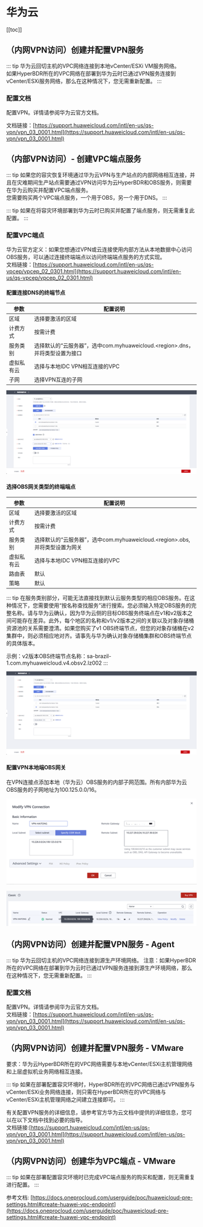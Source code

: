 # 华为云

[[toc]]

## （内网VPN访问）创建并配置VPN服务

::: tip
华为云回切主机的VPC网络连接到本地vCenter/ESXi VM服务网络。  
如果HyperBDR所在的VPC网络在部署到华为云时已通过VPN服务连接到vCenter/ESXi服务网络，那么在这种情况下，您无需重新配置。
:::

### 配置文档

配置VPN。详情请参阅华为云官方文档。  

文档链接：[https://support.huaweicloud.com/intl/en-us/qs-vpn/vpn_03_0001.html](https://support.huaweicloud.com/intl/en-us/qs-vpn/vpn_03_0001.html)

## （内部VPN访问）- 创建VPC端点服务

::: tip
如果您的容灾恢复环境通过华为云VPN与生产站点的内部网络相互连接，并且在灾难期间生产站点需要通过VPN访问华为云HyperBDR和OBS服务，则需要在华为云购买并配置VPC端点服务。  
您需要购买两个VPC端点服务，一个用于OBS，另一个用于DNS。
:::

::: tip
如果在将容灾环境部署到华为云时已购买并配置了端点服务，则无需重复此配置。
:::

### 配置VPC端点 

华为云官方定义：如果您想通过VPN或云连接使用内部方法从本地数据中心访问OBS服务，可以通过连接终端端点以访问终端端点服务的方式实现。  
文档链接：[https://support.huaweicloud.com/intl/en-us/qs-vpcep/vpcep_02_0301.html](https://support.huaweicloud.com/intl/en-us/qs-vpcep/vpcep_02_0301.html)

#### 配置连接DNS的终端节点

| 参数 | 配置说明 |
| --- | --- |
| 区域 | 选择要激活的区域 |
| 计费方式 | 按需计费 |
| 服务类别 | 选择默认的“云服务器”，选中com.myhuaweicloud.<region\>.dns，并将类型设置为接口 |
| 虚拟私有云 | 选择与本地IDC VPN相互连接的VPC |
| 子网 | 选择VPN互连的子网 |


![complete-doc-for-block-storage-failback-40.png](./images/complete-doc-for-block-storage-failback-40.png)

#### 选择OBS网关类型的终端端点

| 参数 | 配置说明 |
| --- | --- |
| 区域 | 选择要激活的区域 |
| 计费方式 | 按需计费 |
| 服务类别 | 选择默认的“云服务器”，选中com.myhuaweicloud.<region\>.obs, 并将类型设置为网关 |
| 虚拟私有云 | 选择与本地IDC VPN相互连接的VPC |
| 路由表 | 默认 |
| 策略 | 默认 |

::: tip
在服务类别部分，可能无法直接找到默认云服务类型的相应OBS服务。在这种情况下，您需要使用“按名称查找服务”进行搜索。您必须输入特定OBS服务的完整名称。请与华为云确认，因为华为云侧的目标OBS服务终端点在v1和v2版本之间可能存在差异。此外，每个地区的名称和v1/v2版本之间的关联以及对象存储桶资源池的关系需要澄清。如果您购买了v1 OBS终端节点，但您的对象存储桶在v2集群中，则必须相应地对齐。请事先与华为确认对象存储桶集群和OBS终端节点的具体版本。  

示例：v2版本OBS终端节点名称：sa-brazil-1.com.myhuaweicloud.v4.obsv2.lz002
:::


![complete-doc-for-block-storage-failback-41.png](./images/complete-doc-for-block-storage-failback-41.png)

#### 配置VPN本地端OBS网关

在VPN连接点添加本地（华为云）OBS服务的内部子网范围。所有内部华为云OBS服务的子网地址为100.125.0.0/16。

![complete-doc-for-block-storage-failback-42.png](./images/complete-doc-for-block-storage-failback-42.png)

![complete-doc-for-block-storage-failback-43.png](./images/complete-doc-for-block-storage-failback-43.png)

## （内网VPN访问）创建并配置VPN服务 - Agent

::: tip
华为云回切主机的VPC网络连接到源生产环境网络。
注意：如果HyperBDR所在的VPC网络在部署到华为云时已通过VPN服务连接到源生产环境网络，那么在这种情况下，您无需重新配置。
:::

### 配置文档

配置VPN。详情请参阅华为云官方文档。  
文档链接：[https://support.huaweicloud.com/intl/en-us/qs-vpn/vpn_03_0001.html](https://support.huaweicloud.com/intl/en-us/qs-vpn/vpn_03_0001.html)

## （内网VPN访问）创建并配置VPN服务 - VMware

要求：华为云HyperBDR所在的VPC网络需要与本地vCenter/ESXi主机管理网络和上层虚拟机业务网络相互连接。

::: tip
如果在部署配置容灾环境时，HyperBDR所在的VPC网络已通过VPN服务与vCenter/ESXi业务网络连接，则只需在HyperBDR所在的VPC网络与vCenter/ESXi主机管理网络之间建立连接即可。
:::

有关配置VPN服务的详细信息，请参考官方华为云文档中提供的详细信息，您可以在以下文档中找到必要的指导。  
文档链接:[https://support.huaweicloud.com/intl/en-us/qs-vpn/vpn_03_0001.html](https://support.huaweicloud.com/intl/en-us/qs-vpn/vpn_03_0001.html)


## （内网VPN访问）创建华为VPC端点 - VMware

::: tip
如果在部署配置容灾环境时已完成VPC端点服务的购买和配置，则无需重复进行配置。
:::

参考文档: [https://docs.oneprocloud.com/userguide/poc/huaweicloud-pre-settings.html#create-huawei-vpc-endpoint](https://docs.oneprocloud.com/userguide/poc/huaweicloud-pre-settings.html#create-huawei-vpc-endpoint)